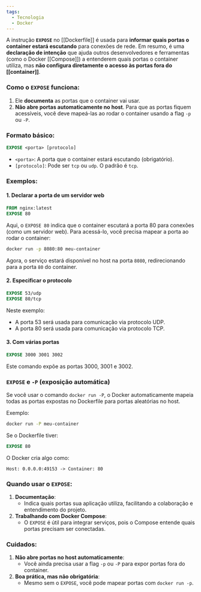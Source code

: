 ```yaml
---
tags:
  - Tecnologia
  - Docker
---
```

A instrução **`EXPOSE`** no [[Dockerfile]] é usada para **informar quais portas o container estará escutando** para conexões de rede. Em resumo, é uma **declaração de intenção** que ajuda outros desenvolvedores e ferramentas (como o Docker [[Compose]]) a entenderem quais portas o container utiliza, mas **não configura diretamente o acesso às portas fora do [[container]]**.

### Como o `EXPOSE` funciona:

1. Ele **documenta** as portas que o container vai usar.
2. **Não abre portas automaticamente no host**. Para que as portas fiquem acessíveis, você deve mapeá-las ao rodar o container usando a flag `-p` ou `-P`.

### Formato básico:

```Dockerfile
EXPOSE <porta> [protocolo]
```

- `<porta>`: A porta que o container estará escutando (obrigatório).
- `[protocolo]`: Pode ser `tcp` ou `udp`. O padrão é `tcp`.

### Exemplos:

#### 1. Declarar a porta de um servidor web

```Dockerfile
FROM nginx:latest
EXPOSE 80
```

Aqui, o `EXPOSE 80` indica que o container escutará a porta 80 para conexões (como um servidor web). Para acessá-lo, você precisa mapear a porta ao rodar o container:

```bash
docker run -p 8080:80 meu-container
```

Agora, o serviço estará disponível no host na porta `8080`, redirecionando para a porta `80` do container.

#### 2. Especificar o protocolo

```Dockerfile
EXPOSE 53/udp
EXPOSE 80/tcp
```

Neste exemplo:

- A porta 53 será usada para comunicação via protocolo UDP.
- A porta 80 será usada para comunicação via protocolo TCP.

#### 3. Com várias portas

```Dockerfile
EXPOSE 3000 3001 3002
```

Este comando expõe as portas 3000, 3001 e 3002.

### `EXPOSE` e `-P` (exposição automática)

Se você usar o comando `docker run -P`, o Docker automaticamente mapeia todas as portas expostas no Dockerfile para portas aleatórias no host.

Exemplo:

```bash
docker run -P meu-container
```

Se o Dockerfile tiver:

```Dockerfile
EXPOSE 80
```

O Docker cria algo como:

```
Host: 0.0.0.0:49153 -> Container: 80
```

### Quando usar o `EXPOSE`:

1. **Documentação**:
    - Indica quais portas sua aplicação utiliza, facilitando a colaboração e entendimento do projeto.
2. **Trabalhando com Docker Compose**:
    - O `EXPOSE` é útil para integrar serviços, pois o Compose entende quais portas precisam ser conectadas.

### Cuidados:

1. **Não abre portas no host automaticamente**:
    - Você ainda precisa usar a flag `-p` ou `-P` para expor portas fora do container.
2. **Boa prática, mas não obrigatória**:
    - Mesmo sem o `EXPOSE`, você pode mapear portas com `docker run -p`.